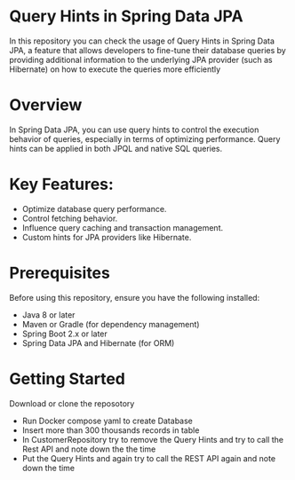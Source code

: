 # Query Hints in Spring Data JPA

In this repository you can check the usage of Query Hints in Spring Data JPA, a feature that allows developers to fine-tune their database queries by providing additional information to the underlying JPA provider (such as Hibernate) on how to execute the queries more efficiently

# Overview
In Spring Data JPA, you can use query hints to control the execution behavior of queries, especially in terms of optimizing performance. Query hints can be applied in both JPQL and native SQL queries.

# Key Features:
- Optimize database query performance.
- Control fetching behavior.
- Influence query caching and transaction management.
- Custom hints for JPA providers like Hibernate.

# Prerequisites
Before using this repository, ensure you have the following installed:

- Java 8 or later
- Maven or Gradle (for dependency management)
- Spring Boot 2.x or later
- Spring Data JPA and Hibernate (for ORM)

# Getting Started
Download or clone the reposotory

- Run Docker compose yaml to create Database
- Insert more than 300 thousands records in table
- In CustomerRepository try to remove the Query Hints and try to call the Rest API and note down the the time
- Put the Query Hints and again try to call the REST API again and note down the time

